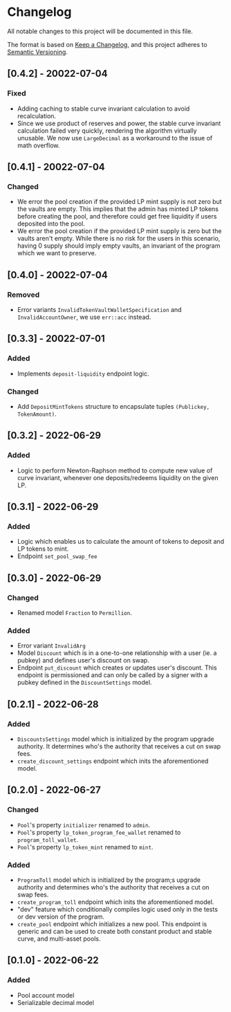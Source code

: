 # Changelog

All notable changes to this project will be documented in this file.

The format is based on [Keep a
Changelog](https://keepachangelog.com/en/1.0.0/), and this project adheres to
[Semantic Versioning](https://semver.org/spec/v2.0.0.html).

## [0.4.2] - 20022-07-04

### Fixed

- Adding caching to stable curve invariant calculation to avoid recalculation.
- Since we use product of reserves and power, the stable curve invariant
  calculation failed very quickly, rendering the algorithm virtually unusable.
  We now use `LargeDecimal` as a workaround to the issue of math overflow.

## [0.4.1] - 20022-07-04

### Changed

- We error the pool creation if the provided LP mint supply is not zero but the
  vaults are empty. This implies that the admin has minted LP tokens before
  creating the pool, and therefore could get free liquidity if users deposited
  into the pool.
- We error the pool creation if the provided LP mint supply is zero but the
  vaults aren't empty. While there is no risk for the users in this scenario,
  having 0 supply should imply empty vaults, an invariant of the program which
  we want to preserve.

## [0.4.0] - 20022-07-04

### Removed

- Error variants `InvalidTokenVaultWalletSpecification` and
  `InvalidAccountOwner`, we use `err::acc` instead.

## [0.3.3] - 20022-07-01

### Added

- Implements `deposit-liquidity` endpoint logic.

### Changed

- Add `DepositMintTokens` structure to encapsulate tuples `(Publickey, TokenAmount)`.

## [0.3.2] - 2022-06-29

### Added

- Logic to perform Newton-Raphson method to compute new value
  of curve invariant, whenever one deposits/redeems liquidity
  on the given LP.

## [0.3.1] - 2022-06-29

### Added

- Logic which enables us to calculate the amount of tokens to deposit and LP
  tokens to mint.
- Endpoint `set_pool_swap_fee`

## [0.3.0] - 2022-06-29

### Changed

- Renamed model `Fraction` to `Permillion`.

### Added

- Error variant `InvalidArg`
- Model `Discount` which is in a one-to-one relationship with a user (ie.
  a pubkey) and defines user's discount on swap.
- Endpoint `put_discount` which creates or updates user's discount. This
  endpoint is permissioned and can only be called by a signer with a pubkey
  defined in the `DiscountSettings` model.

## [0.2.1] - 2022-06-28

### Added

- `DiscountsSettings` model which is initialized by the program upgrade
  authority. It determines who's the authority that receives a cut on swap fees.
- `create_discount_settings` endpoint which inits the aforementioned model.

## [0.2.0] - 2022-06-27

### Changed

- `Pool`'s property `initializer` renamed to `admin`.
- `Pool`'s property `lp_token_program_fee_wallet` renamed to
  `program_toll_wallet`.
- `Pool`'s property `lp_token_mint` renamed to `mint`.

### Added

- `ProgramToll` model which is initialized by the program;s upgrade authority
  and determines who's the authority that receives a cut on swap fees.
- `create_program_toll` endpoint which inits the aforementioned model.
- "dev" feature which conditionally compiles logic used only in the tests or
  dev version of the program.
- `create_pool` endpoint which initializes a new pool. This endpoint is generic
  and can be used to create both constant product and stable curve, and
  multi-asset pools.

## [0.1.0] - 2022-06-22

### Added

- Pool account model
- Serializable decimal model
